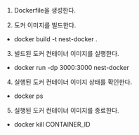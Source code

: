 1. Dockerfile을 생성한다.

2. 도커 이미지를 빌드한다.

- docker build -t nest-docker .

3. 빌드된 도커 컨테이너 이미지를 실행한다.

- docker run -dp 3000:3000 nest-docker

4. 실행된 도커 컨테이너 이미지 상태를 확인한다.

- docker ps

5. 실행된 도커 컨테이너 이미지를 종료한다.

- docker kill CONTAINER_ID
